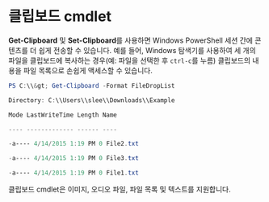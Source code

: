 # 클립보드 cmdlet
**Get-Clipboard** 및 **Set-Clipboard**를 사용하면 Windows PowerShell 세션 간에 콘텐츠를 더 쉽게 전송할 수 있습니다. 예를 들어, Windows 탐색기를 사용하여 세 개의 파일을 클립보드에 복사하는 경우(예: 파일을 선택한 후 `ctrl-c`를 누름) 클립보드의 내용을 파일 목록으로 손쉽게 액세스할 수 있습니다.

```powershell 
PS C:\\&gt; Get-Clipboard -Format FileDropList

Directory: C:\\Users\\slee\\Downloads\\Example

Mode LastWriteTime Length Name

---- ------------- ------ ----

-a---- 4/14/2015 1:19 PM 0 File2.txt

-a---- 4/14/2015 1:19 PM 0 File3.txt

-a---- 4/14/2015 1:19 PM 0 File1.txt
```


클립보드 cmdlet은 이미지, 오디오 파일, 파일 목록 및 텍스트를 지원합니다.


<!--HONumber=Jun16_HO4-->


